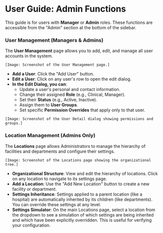 # User Guide: Admin Functions

This guide is for users with **Manager** or **Admin** roles. These functions are accessible from the "Admin" section at the bottom of the sidebar.

### User Management (Managers & Admins)

The **User Management** page allows you to add, edit, and manage all user accounts in the system.

`[Image: Screenshot of the User Management page.]`

-   **Add a User**: Click the "Add User" button.
-   **Edit a User**: Click on any user's row to open the edit dialog.
-   **In the Edit Dialog, you can**:
    -   Update a user's personal and contact information.
    -   Change their assigned **Role** (e.g., Clinical, Manager).
    -   Set their **Status** (e.g., Active, Inactive).
    -   Assign them to **User Groups**.
    -   Set specific **Permission Overrides** that apply only to that user.

`[Image: Screenshot of the User Detail dialog showing permissions and groups.]`

### Location Management (Admins Only)

The **Locations** page allows Administrators to manage the hierarchy of facilities and departments and configure their settings.

`[Image: Screenshot of the Locations page showing the organizational tree.]`

-   **Organizational Structure**: View and edit the hierarchy of locations. Click on any location to navigate to its settings page.
-   **Add a Location**: Use the "Add New Location" button to create a new facility or department.
-   **Settings Inheritance**: Settings applied to a parent location (like a hospital) are automatically inherited by its children (like departments). You can override these settings at any level.
-   **Settings Simulator**: On the main Locations page, select a location from the dropdown to see a simulation of which settings are being inherited and which have been explicitly overridden. This is useful for verifying your configuration.
